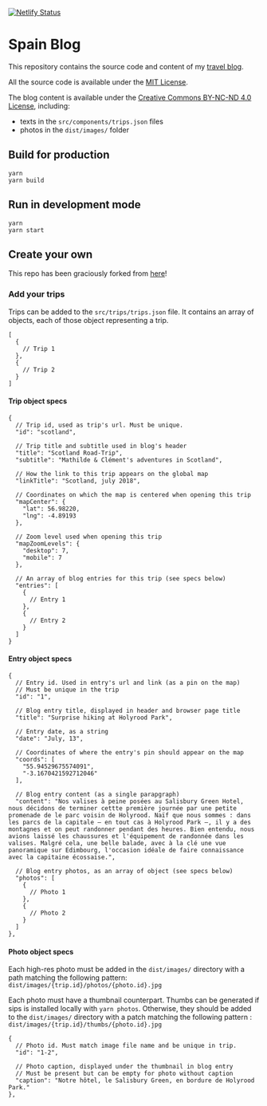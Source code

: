 [![Netlify Status](https://api.netlify.com/api/v1/badges/6edaf966-0a14-4a06-ab05-4648fc9734fc/deploy-status)](https://app.netlify.com/sites/spain-blog/deploys)

# Spain Blog
This repository contains the source code and content of my [travel blog](https://blog.stevensouto.com).

All the source code is available under the
[MIT License](https://opensource.org/licenses/MIT).

The blog content is available under the 
[Creative Commons BY-NC-ND 4.0 License](https://creativecommons.org/licenses/by-nc-nd/4.0/), 
including:
- texts in the `src/components/trips.json` files
- photos in the `dist/images/` folder  

## Build for production

```console
yarn
yarn build
```

## Run in development mode

```console
yarn
yarn start
```

## Create your own

This repo has been graciously forked from [here](https://github.com/clemlatz/road-trips)!

### Add your trips

Trips can be added to the `src/trips/trips.json` file. It contains an array of
objects, each of those object representing a trip.

```jsonc
[
  {
    // Trip 1
  },
  {
    // Trip 2
  }
]
```

#### Trip object specs

```jsonc
{
  // Trip id, used as trip's url. Must be unique.
  "id": "scotland",

  // Trip title and subtitle used in blog's header
  "title": "Scotland Road-Trip",
  "subtitle": "Mathilde & Clément's adventures in Scotland",

  // How the link to this trip appears on the global map
  "linkTitle": "Scotland, july 2018",

  // Coordinates on which the map is centered when opening this trip
  "mapCenter": {
    "lat": 56.98220,
    "lng": -4.89193
  },

  // Zoom level used when opening this trip
  "mapZoomLevels": {
    "desktop": 7,
    "mobile": 7
  },

  // An array of blog entries for this trip (see specs below)
  "entries": [
    {
      // Entry 1
    },
    {
      // Entry 2
    }
  ]
}
```

#### Entry object specs

```jsonc
{
  // Entry id. Used in entry's url and link (as a pin on the map)
  // Must be unique in the trip
  "id": "1",

  // Blog entry title, displayed in header and browser page title
  "title": "Surprise hiking at Holyrood Park",

  // Entry date, as a string
  "date": "July, 13",

  // Coordinates of where the entry's pin should appear on the map
  "coords": [
    "55.94529675574091",
    "-3.1670421592712046"
  ],

  // Blog entry content (as a single parapgraph)
  "content": "Nos valises à peine posées au Salisbury Green Hotel, nous décidons de terminer cettte première journée par une petite promenade de le parc voisin de Holyrood. Naïf que nous sommes : dans les parcs de la capitale — en tout cas à Holyrood Park —, il y a des montagnes et on peut randonner pendant des heures. Bien entendu, nous avions laissé les chaussures et l'équipement de randonnée dans les valises. Malgré cela, une belle balade, avec à la clé une vue panoramique sur Edimbourg, l'occasion idéale de faire connaissance avec la capitaine écossaise.",
  
  // Blog entry photos, as an array of object (see specs below)
  "photos": [
    {
      // Photo 1
    },
    {
      // Photo 2
    }
  ]
},
```

#### Photo object specs

Each high-res photo must be added in the `dist/images/` directory with a path 
matching the following pattern:
`dist/images/{trip.id}/photos/{photo.id}.jpg`

Each photo must have a thumbnail counterpart. Thumbs can be generated if sips
is installed locally with `yarn photos`. Otherwise, they should be added to the
`dist/images/` directory with a patch matching the following pattern :
`dist/images/{trip.id}/thumbs/{photo.id}.jpg`

```jsonc
{
  // Photo id. Must match image file name and be unique in trip.
  "id": "1-2",

  // Photo caption, displayed under the thumbnail in blog entry
  // Must be present but can be empty for photo without caption
  "caption": "Notre hôtel, le Salisbury Green, en bordure de Holyrood Park."
},
```